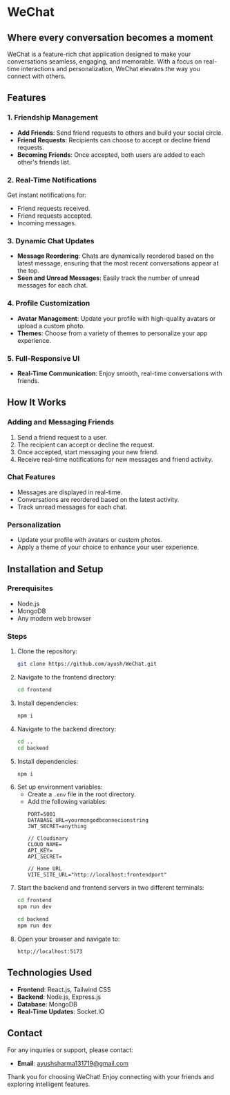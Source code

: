 # WeChat

## Where every conversation becomes a moment

WeChat is a feature-rich chat application designed to make your conversations seamless, engaging, and memorable. With a focus on real-time interactions and personalization, WeChat elevates the way you connect with others.

## Features

### 1. Friendship Management
- **Add Friends**: Send friend requests to others and build your social circle.
- **Friend Requests**: Recipients can choose to accept or decline friend requests.
- **Becoming Friends**: Once accepted, both users are added to each other's friends list.

### 2. Real-Time Notifications
Get instant notifications for:
- Friend requests received.
- Friend requests accepted.
- Incoming messages.

### 3. Dynamic Chat Updates
- **Message Reordering**: Chats are dynamically reordered based on the latest message, ensuring that the most recent conversations appear at the top.
- **Seen and Unread Messages**: Easily track the number of unread messages for each chat.

### 4. Profile Customization
- **Avatar Management**: Update your profile with high-quality avatars or upload a custom photo.
- **Themes**: Choose from a variety of themes to personalize your app experience.

### 5. Full-Responsive UI
- **Real-Time Communication**: Enjoy smooth, real-time conversations with friends.

## How It Works

### Adding and Messaging Friends
1. Send a friend request to a user.
2. The recipient can accept or decline the request.
3. Once accepted, start messaging your new friend.
4. Receive real-time notifications for new messages and friend activity.

### Chat Features
- Messages are displayed in real-time.
- Conversations are reordered based on the latest activity.
- Track unread messages for each chat.

### Personalization
- Update your profile with avatars or custom photos.
- Apply a theme of your choice to enhance your user experience.

## Installation and Setup

### Prerequisites
- Node.js
- MongoDB
- Any modern web browser

### Steps
1. Clone the repository:
   ```sh
   git clone https://github.com/ayush/WeChat.git
   ```
2. Navigate to the frontend directory:
   ```sh
   cd frontend
   ```
3. Install dependencies:
   ```sh
   npm i
   ```
4. Navigate to the backend directory:
   ```sh
   cd ..
   cd backend
   ```
5. Install dependencies:
   ```sh
   npm i
   ```
6. Set up environment variables:
   - Create a `.env` file in the root directory.
   - Add the following variables:
     ```env
     PORT=5001
     DATABASE_URL=yourmongodbconnecionstring
     JWT_SECRET=anything

     // Cloudinary
     CLOUD_NAME=
     API_KEY=
     API_SECRET=

     // Home URL
     VITE_SITE_URL="http://localhost:frontendport"
     ```
7. Start the backend and frontend servers in two different terminals:
   ```sh
   cd frontend
   npm run dev
   ```
   ```sh
   cd backend
   npm run dev
   ```
8. Open your browser and navigate to:
   ```
   http://localhost:5173
   ```

## Technologies Used
- **Frontend**: React.js, Tailwind CSS
- **Backend**: Node.js, Express.js
- **Database**: MongoDB
- **Real-Time Updates**: Socket.IO

## Contact
For any inquiries or support, please contact:

- **Email**: ayushsharma131719@gmail.com

Thank you for choosing WeChat! Enjoy connecting with your friends and exploring intelligent features.

